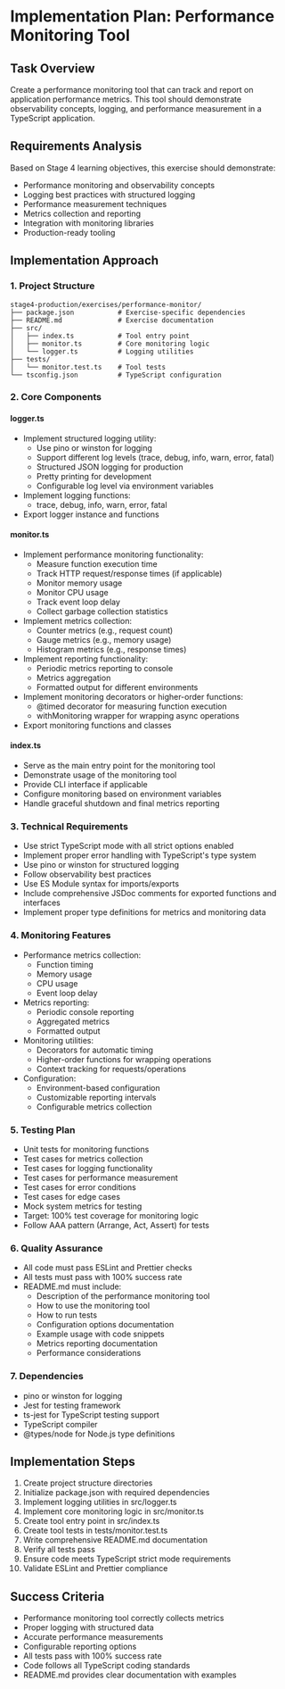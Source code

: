 # Implementation Plan: Performance Monitoring Tool

## Task Overview

Create a performance monitoring tool that can track and report on application performance metrics. This tool should demonstrate observability concepts, logging, and performance measurement in a TypeScript application.

## Requirements Analysis

Based on Stage 4 learning objectives, this exercise should demonstrate:

- Performance monitoring and observability concepts
- Logging best practices with structured logging
- Performance measurement techniques
- Metrics collection and reporting
- Integration with monitoring libraries
- Production-ready tooling

## Implementation Approach

### 1. Project Structure

```
stage4-production/exercises/performance-monitor/
├── package.json           # Exercise-specific dependencies
├── README.md              # Exercise documentation
├── src/
│   ├── index.ts           # Tool entry point
│   ├── monitor.ts         # Core monitoring logic
│   └── logger.ts          # Logging utilities
├── tests/
│   └── monitor.test.ts    # Tool tests
└── tsconfig.json          # TypeScript configuration
```

### 2. Core Components

#### logger.ts

- Implement structured logging utility:
  - Use pino or winston for logging
  - Support different log levels (trace, debug, info, warn, error, fatal)
  - Structured JSON logging for production
  - Pretty printing for development
  - Configurable log level via environment variables
- Implement logging functions:
  - trace, debug, info, warn, error, fatal
- Export logger instance and functions

#### monitor.ts

- Implement performance monitoring functionality:
  - Measure function execution time
  - Track HTTP request/response times (if applicable)
  - Monitor memory usage
  - Monitor CPU usage
  - Track event loop delay
  - Collect garbage collection statistics
- Implement metrics collection:
  - Counter metrics (e.g., request count)
  - Gauge metrics (e.g., memory usage)
  - Histogram metrics (e.g., response times)
- Implement reporting functionality:
  - Periodic metrics reporting to console
  - Metrics aggregation
  - Formatted output for different environments
- Implement monitoring decorators or higher-order functions:
  - @timed decorator for measuring function execution
  - withMonitoring wrapper for wrapping async operations
- Export monitoring functions and classes

#### index.ts

- Serve as the main entry point for the monitoring tool
- Demonstrate usage of the monitoring tool
- Provide CLI interface if applicable
- Configure monitoring based on environment variables
- Handle graceful shutdown and final metrics reporting

### 3. Technical Requirements

- Use strict TypeScript mode with all strict options enabled
- Implement proper error handling with TypeScript's type system
- Use pino or winston for structured logging
- Follow observability best practices
- Use ES Module syntax for imports/exports
- Include comprehensive JSDoc comments for exported functions and interfaces
- Implement proper type definitions for metrics and monitoring data

### 4. Monitoring Features

- Performance metrics collection:
  - Function timing
  - Memory usage
  - CPU usage
  - Event loop delay
- Metrics reporting:
  - Periodic console reporting
  - Aggregated metrics
  - Formatted output
- Monitoring utilities:
  - Decorators for automatic timing
  - Higher-order functions for wrapping operations
  - Context tracking for requests/operations
- Configuration:
  - Environment-based configuration
  - Customizable reporting intervals
  - Configurable metrics collection

### 5. Testing Plan

- Unit tests for monitoring functions
- Test cases for metrics collection
- Test cases for logging functionality
- Test cases for performance measurement
- Test cases for error conditions
- Test cases for edge cases
- Mock system metrics for testing
- Target: 100% test coverage for monitoring logic
- Follow AAA pattern (Arrange, Act, Assert) for tests

### 6. Quality Assurance

- All code must pass ESLint and Prettier checks
- All tests must pass with 100% success rate
- README.md must include:
  - Description of the performance monitoring tool
  - How to use the monitoring tool
  - How to run tests
  - Configuration options documentation
  - Example usage with code snippets
  - Metrics reporting documentation
  - Performance considerations

### 7. Dependencies

- pino or winston for logging
- Jest for testing framework
- ts-jest for TypeScript testing support
- TypeScript compiler
- @types/node for Node.js type definitions

## Implementation Steps

1. Create project structure directories
2. Initialize package.json with required dependencies
3. Implement logging utilities in src/logger.ts
4. Implement core monitoring logic in src/monitor.ts
5. Create tool entry point in src/index.ts
6. Create tool tests in tests/monitor.test.ts
7. Write comprehensive README.md documentation
8. Verify all tests pass
9. Ensure code meets TypeScript strict mode requirements
10. Validate ESLint and Prettier compliance

## Success Criteria

- Performance monitoring tool correctly collects metrics
- Proper logging with structured data
- Accurate performance measurements
- Configurable reporting options
- All tests pass with 100% success rate
- Code follows all TypeScript coding standards
- README.md provides clear documentation with examples
